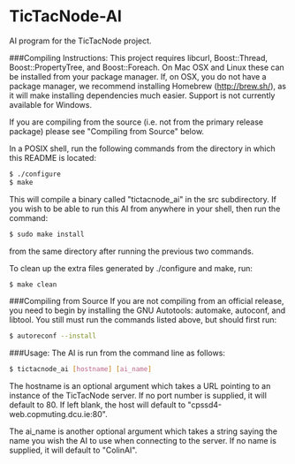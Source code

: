 TicTacNode-AI
=============

AI program for the TicTacNode project.

###Compiling Instructions:
This project requires libcurl, Boost::Thread, Boost::PropertyTree, and Boost::Foreach. On Mac OSX and 
Linux these can be installed from your package manager. If, on OSX, you do not have a package manager, we recommend 
installing Homebrew (http://brew.sh/), as it will make installing dependencies much easier.
 Support is not currently available for Windows.

If you are compiling from the source (i.e. not from the primary release package) please see "Compiling from Source" below.

In a POSIX shell, run the following commands from the directory in which this README is located:
```bash
$ ./configure
$ make
```
This will compile a binary called "tictacnode_ai" in the src subdirectory. If you wish to be able to 
run this AI 
from anywhere in your shell, then run the command:
```bash
$ sudo make install
```
from the same directory after running the previous two commands.

To clean up the extra files generated by ./configure and make, run:
```bash
$ make clean
```

###Compiling from Source
If you are not compiling from an official release, you need to begin by installing the GNU Autotools: automake, autoconf, and libtool. 
You still must run the commands listed above, but should first run:
```bash
$ autoreconf --install
```

###Usage:
The AI is run from the command line as follows:
```bash
$ tictacnode_ai [hostname] [ai_name]
```

The hostname is an optional argument which takes a URL pointing to an instance of the TicTacNode 
server. If no port number is supplied, it will default to 80. If left blank, the host will default to 
"cpssd4-web.copmuting.dcu.ie:80".

The ai_name is another optional argument which takes a string saying the name you wish the AI to use 
when connecting to the server. If no name is supplied, it will default to "ColinAI".
